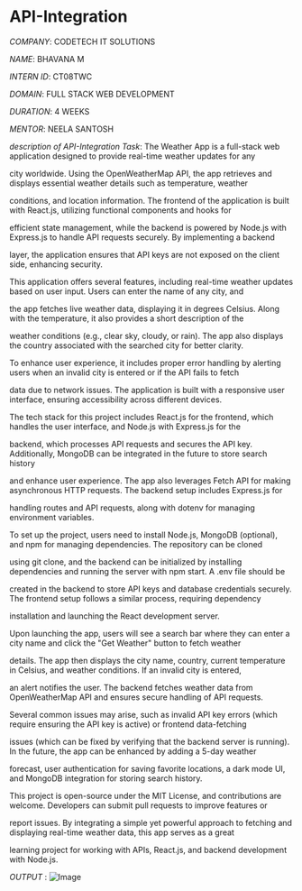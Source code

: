 # API-Integration

*COMPANY*: CODETECH IT SOLUTIONS

*NAME*: BHAVANA M

*INTERN ID*: CT08TWC

*DOMAIN*: FULL STACK WEB DEVELOPMENT

*DURATION*: 4 WEEKS

*MENTOR*: NEELA SANTOSH

*description of API-Integration Task*: The Weather App is a full-stack web application designed to provide real-time weather updates for any

city worldwide. Using the OpenWeatherMap API, the app retrieves and displays essential weather details such as temperature, weather 

conditions, and location information. The frontend of the application is built with React.js, utilizing functional components and hooks for 

efficient state management, while the backend is powered by Node.js with Express.js to handle API requests securely. By implementing a backend 

layer, the application ensures that API keys are not exposed on the client side, enhancing security.

This application offers several features, including real-time weather updates based on user input. Users can enter the name of any city, and 

the app fetches live weather data, displaying it in degrees Celsius. Along with the temperature, it also provides a short description of the 

weather conditions (e.g., clear sky, cloudy, or rain). The app also displays the country associated with the searched city for better clarity. 

To enhance user experience, it includes proper error handling by alerting users when an invalid city is entered or if the API fails to fetch 

data due to network issues. The application is built with a responsive user interface, ensuring accessibility across different devices.

The tech stack for this project includes React.js for the frontend, which handles the user interface, and Node.js with Express.js for the 

backend, which processes API requests and secures the API key. Additionally, MongoDB can be integrated in the future to store search history 

and enhance user experience. The app also leverages Fetch API for making asynchronous HTTP requests. The backend setup includes Express.js for 

handling routes and API requests, along with dotenv for managing environment variables.

To set up the project, users need to install Node.js, MongoDB (optional), and npm for managing dependencies. The repository can be cloned 

using git clone, and the backend can be initialized by installing dependencies and running the server with npm start. A .env file should be 

created in the backend to store API keys and database credentials securely. The frontend setup follows a similar process, requiring dependency 

installation and launching the React development server.

Upon launching the app, users will see a search bar where they can enter a city name and click the "Get Weather" button to fetch weather 

details. The app then displays the city name, country, current temperature in Celsius, and weather conditions. If an invalid city is entered, 

an alert notifies the user. The backend fetches weather data from OpenWeatherMap API and ensures secure handling of API requests.

Several common issues may arise, such as invalid API key errors (which require ensuring the API key is active) or frontend data-fetching 

issues (which can be fixed by verifying that the backend server is running). In the future, the app can be enhanced by adding a 5-day weather 

forecast, user authentication for saving favorite locations, a dark mode UI, and MongoDB integration for storing search history.

This project is open-source under the MIT License, and contributions are welcome. Developers can submit pull requests to improve features or 

report issues. By integrating a simple yet powerful approach to fetching and displaying real-time weather data, this app serves as a great 

learning project for working with APIs, React.js, and backend development with Node.js. 

*OUTPUT* : ![Image](https://github.com/user-attachments/assets/a024c026-b4ad-40db-a88d-99a31bd2a289)
